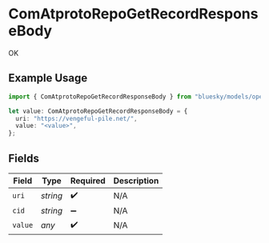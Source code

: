 # ComAtprotoRepoGetRecordResponseBody

OK

## Example Usage

```typescript
import { ComAtprotoRepoGetRecordResponseBody } from "bluesky/models/operations";

let value: ComAtprotoRepoGetRecordResponseBody = {
  uri: "https://vengeful-pile.net/",
  value: "<value>",
};
```

## Fields

| Field              | Type               | Required           | Description        |
| ------------------ | ------------------ | ------------------ | ------------------ |
| `uri`              | *string*           | :heavy_check_mark: | N/A                |
| `cid`              | *string*           | :heavy_minus_sign: | N/A                |
| `value`            | *any*              | :heavy_check_mark: | N/A                |
